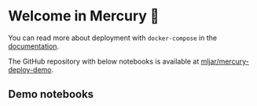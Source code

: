 # Welcome in Mercury 👋

You can read more about deployment with `docker-compose` in the <a href="https://runmercury.com/docs/docker-compose/" target="_blank">documentation</a>.

The GitHub repository with below notebooks is available at <a href="https://github.com/mljar/mercury-deploy-demo" target="_blank">mljar/mercury-deploy-demo</a>.

## Demo notebooks

